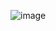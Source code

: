 ![image](https://user-images.githubusercontent.com/62955104/164967467-ac9b011f-9f77-462b-ada2-7eaee66650fb.png)
